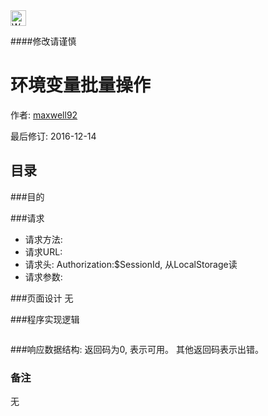 <img src="http://kubernetes.io/kubernetes/img/warning.png" alt="WARNING" width="25" height="25"> 

####修改请谨慎

环境变量批量操作
==============

作者: [maxwell92](https://github.com/maxwell92)

最后修订: 2016-12-14

目录
--------------
###目的

###请求

* 请求方法: 
* 请求URL: 
* 请求头: Authorization:$SessionId, 从LocalStorage读  
* 请求参数: 


###页面设计 
无


###程序实现逻辑
```Title:  
```

###响应数据结构: 
返回码为0, 表示可用。
其他返回码表示出错。

### 备注
无